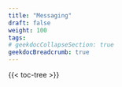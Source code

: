 ```yaml
---
title: "Messaging"
draft: false
weight: 100
tags:
# geekdocCollapseSection: true
geekdocBreadcrumb: true
---
```


{{< toc-tree >}}

